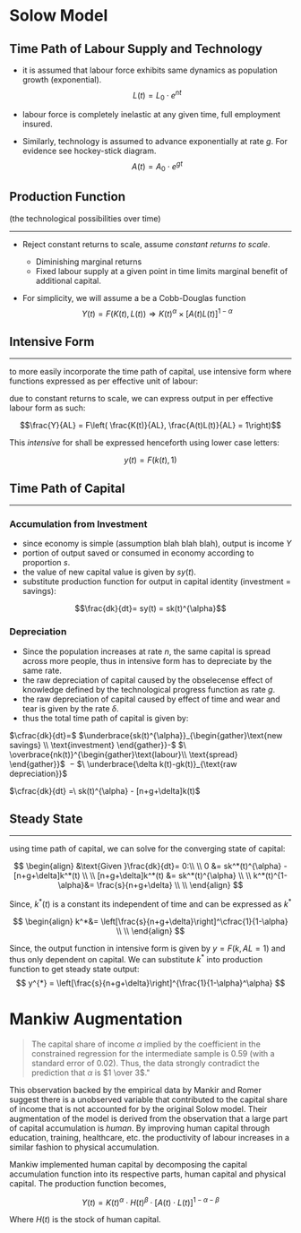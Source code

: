 # Solow Model

## Time Path of Labour Supply and Technology

- it is assumed that labour force exhibits same dynamics as population growth (exponential). $$L(t) = L_{0}\cdot e^{nt}$$

- labour force is completely inelastic at any given time, full employment insured. 

- Similarly, technology is assumed to advance exponentially at rate $g$. For evidence see hockey-stick diagram. $$A(t)=A_{0}\cdot e^{gt}$$

## Production Function
(the technological possibilities over time) 
- - -
- Reject constant returns to scale, assume *constant returns to scale*.
	- Diminishing marginal returns
	- Fixed labour supply at a given point in time limits marginal benefit of additional capital. 

- For simplicity, we will assume a be a Cobb-Douglas function $$Y(t)=F(K(t),L(t)) \Longrightarrow K(t)^{\alpha}\times [A(t)L(t)]^{1-\alpha}$$

## Intensive Form
- - -
to more easily incorporate the time path of capital, use intensive form where functions expressed as per effective unit of labour:

due to constant returns to scale, we can express output in per effective labour form as such:  

$$\frac{Y}{AL} = F\left( \frac{K(t)}{AL}, \frac{A(t)L(t)}{AL} = 1\right)$$

This *intensive* for shall be expressed henceforth using lower case letters: 

$$y(t) =F(k(t),1)$$

## Time Path of Capital
- - - 
### Accumulation from Investment
- since economy is simple (assumption blah blah blah), output is income $Y$
- portion of output saved or consumed in economy according to proportion $s$.  
- the value of new capital value is given by $sy(t)$.    
- substitute production function for output in capital identity (investment = savings):

$$\frac{dk}{dt}= sy(t) = sk(t)^{\alpha}$$

### Depreciation
 - Since the population increases at rate $n$, the same capital is spread across more people, thus in intensive form has to depreciate by the same rate.
 - the raw depreciation of capital caused by the obselecense effect of knowledge defined by the technological progress function as rate $g$. 
 - the raw depreciation of capital caused by effect of time and wear and tear is given by the rate $\delta$. 
- thus the total time path of capital is given by: 

$\cfrac{dk}{dt}=$
$\underbrace{sk(t)^{\alpha}}_{\begin{gather}\text{new savings} \\ \text{investment} \end{gather}}-$
$\ \overbrace{nk(t)}^{\begin{gather}\text{labour}\\ \text{spread} \end{gather}}$
$\ -$ $\ \underbrace{\delta k(t)-gk(t)}_{\text{raw depreciation}}$

$\cfrac{dk}{dt} =\  sk(t)^{\alpha} - [n+g+\delta]k(t)$  

## Steady State
- - -
using time path of capital, we can solve for the converging state of capital: 

$$
\begin{align}
	&\text{Given }\frac{dk}{dt}= 0:\\ \\ 
	0 &= sk^*(t)^{\alpha} - [n+g+\delta]k^*(t) \\ \\
	[n+g+\delta]k^*(t) &= sk^*(t)^{\alpha}   \\ \\ 
	k^*(t)^{1-\alpha}&= \frac{s}{n+g+\delta}   \\ \\ 
\end{align}
$$

Since, $k^*(t)$ is a constant its independent of time and can be expressed as $k^*$

$$
\begin{align}
	k^*&= \left[\frac{s}{n+g+\delta}\right]^\cfrac{1}{1-\alpha}  \\ \\ 
\end{align}
$$

Since, the output function in intensive form is given by $y=F(k,AL=1)$ and thus only dependent on capital. We can substitute $k^*$ into production function to get steady state output:
$$
y^{*} = \left[\frac{s}{n+g+\delta}\right]^{\frac{1}{1-\alpha}^\alpha} 
$$
# Mankiw Augmentation 

> The capital share of income $\alpha$ implied by the coefficient in the constrained regression for the intermediate sample is 0.59 (with a standard error of 0.02). Thus, the data strongly contradict the prediction that $\alpha$ is $1 \over 3$."

This observation backed by the empirical data by Mankir and Romer suggest there is a unobserved variable that contributed to the capital share of income that is not accounted for by the original Solow model. Their augmentation of the model is derived from the observation that a large part of capital accumulation is *human*. By improving human capital through education, training, healthcare, etc. the productivity of labour increases in a similar fashion to physical accumulation. 

Mankiw implemented human capital by decomposing the capital accumulation function into its respective parts, human capital and physical capital. The production function becomes,

$$
Y(t) = K(t)^{\alpha}\cdot H(t)^{\beta} \cdot \left[A(t)\cdot L(t)\right]^{1-\alpha-\beta}
$$

Where $H(t)$ is the stock of human capital. 






